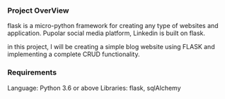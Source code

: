 ### Project OverView

flask is a micro-python framework for creating any type of websites and application. Pupolar social media platform, Linkedin is built on flask.

in this project, I will be creating a simple blog website using FLASK and implementing a complete CRUD functionality.


### Requirements
Language: Python 3.6 or above
Libraries: flask, sqlAlchemy

